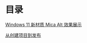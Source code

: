 # 目录

[Windows 11 新材质 Mica Alt 效果展示](./Windows%2011%20%E6%96%B0%E6%9D%90%E8%B4%A8%20Mica%20Alt%20%E6%95%88%E6%9E%9C%E5%B1%95%E7%A4%BA/README.md)

[从创建项目到发布](./%E4%BB%8E%E5%88%9B%E5%BB%BA%E9%A1%B9%E7%9B%AE%E5%88%B0%E5%8F%91%E5%B8%83/README.md)

